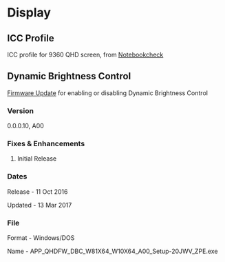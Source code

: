 # Display

## ICC Profile

ICC profile for 9360 QHD screen, from [Notebookcheck][icc]

## Dynamic Brightness Control

[Firmware Update][dbc] for enabling or disabling Dynamic Brightness Control

### Version

0.0.0.10, A00

### Fixes & Enhancements

1. Initial Release

### Dates

Release - 11 Oct 2016

Updated - 13 Mar 2017

### File

Format - Windows/DOS

Name - APP_QHDFW_DBC_W81X64_W10X64_A00_Setup-20JWV_ZPE.exe

[dbc]:http://www.dell.com/support/home/nz/en/nzdhs1/Drivers/DriversDetails?driverId=20JWV
[icc]:http://www.notebookcheck.net/Dell-XPS-13-9360-QHD-i7-7500U-Notebook-Review.181471.0.html

